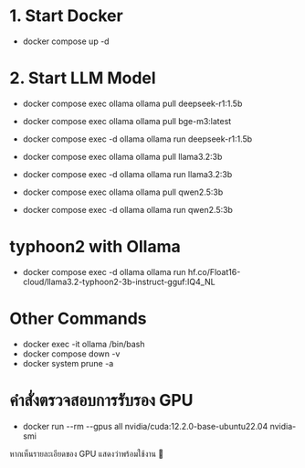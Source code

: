 # 1. Start Docker
- docker compose up -d

# 2. Start LLM Model
- docker compose exec ollama ollama pull deepseek-r1:1.5b
- docker compose exec ollama ollama pull bge-m3:latest
- docker compose exec -d ollama ollama run deepseek-r1:1.5b

- docker compose exec ollama ollama pull llama3.2:3b
- docker compose exec -d ollama ollama run llama3.2:3b

- docker compose exec ollama ollama pull qwen2.5:3b
- docker compose exec -d ollama ollama run qwen2.5:3b

# typhoon2 with Ollama
- docker compose exec -d ollama ollama run hf.co/Float16-cloud/llama3.2-typhoon2-3b-instruct-gguf:IQ4_NL


# Other Commands
- docker exec -it ollama /bin/bash
- docker compose down -v
- docker system prune -a


# คำสั่งตรวจสอบการรับรอง GPU
- docker run --rm --gpus all nvidia/cuda:12.2.0-base-ubuntu22.04 nvidia-smi

หากเห็นรายละเอียดของ GPU แสดงว่าพร้อมใช้งาน 🚀









